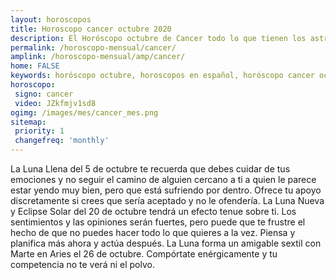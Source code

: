 ```yaml
---
layout: horoscopos
title: Horoscopo cancer octubre 2020
description: El Horóscopo octubre de Cancer todo lo que tienen los astros preparados para este mes, amor, trabajo, familia. Todo sobre astrologia, tarot, predicciones. Horoscopo gratis en español, predicciones y astrología.
permalink: /horoscopo-mensual/cancer/
amplink: /horoscopo-mensual/amp/cancer/
home: FALSE
keywords: horóscopo octubre, horoscopos en español, horóscopo cancer octubre , horóscopo esperanza gracia, horoscop, horóscopos gratis, horoscopo cancer, Tarot, Astrologia, Zodíaco, cancer, horoscopo gratis, horoscopo del mes 
horoscopo:
 signo: cancer
 video: JZkfmjv1sd8
ogimg: /images/mes/cancer_mes.png
sitemap:
 priority: 1
 changefreq: 'monthly'
---
```



La Luna Llena del 5 de octubre te recuerda que debes cuidar de tus emociones y no seguir el camino de alguien cercano a ti a quien le parece estar yendo muy bien, pero que está sufriendo por dentro. Ofrece tu apoyo discretamente si crees que sería aceptado y no le ofendería. La Luna Nueva y Eclipse Solar del 20 de octubre tendrá un efecto tenue sobre ti. Los sentimientos y las opiniones serán fuertes, pero puede que te frustre el hecho de que no puedes hacer todo lo que quieres a la vez. Piensa y planifica más ahora y actúa después. La Luna forma un amigable sextil con Marte en Aries el 26 de octubre. Compórtate enérgicamente y tu competencia no te verá ni el polvo.